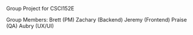 Group Project for CSCI152E 

Group Members:
Brett (PM)
Zachary (Backend)
Jeremy (Frontend)
Praise (QA)
Aubry (UX/UI)
